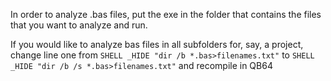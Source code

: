 In order to analyze .bas files, put the exe in the folder that contains the files that you want to analyze and run.

If you would like to analyze bas files in all subfolders for, say, a project, change line one from `SHELL _HIDE "dir /b *.bas>filenames.txt"` to `SHELL _HIDE "dir /b /s *.bas>filenames.txt"` and recompile in QB64